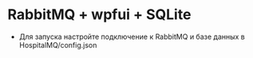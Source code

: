 # RabbitMQ + wpfui + SQLite
* Для запуска настройте подключение к RabbitMQ и базе данных в HospitalMQ/config.json
